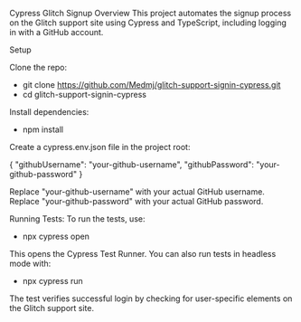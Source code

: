 Cypress Glitch Signup
Overview
This project automates the signup process on the Glitch support site using Cypress and TypeScript, including logging in with a GitHub account.

Setup

Clone the repo:

- git clone https://github.com/Medmj/glitch-support-signin-cypress.git
- cd glitch-support-signin-cypress

Install dependencies:

- npm install

Create a cypress.env.json file in the project root:

{
"githubUsername": "your-github-username",
"githubPassword": "your-github-password"
}

Replace "your-github-username" with your actual GitHub username.
Replace "your-github-password" with your actual GitHub password.

Running Tests:
To run the tests, use:

- npx cypress open

This opens the Cypress Test Runner. You can also run tests in headless mode with:

- npx cypress run

The test verifies successful login by checking for user-specific elements on the Glitch support site.
